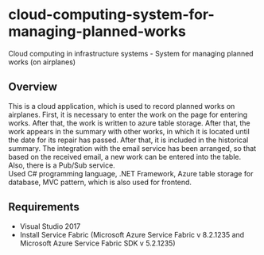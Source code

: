 # cloud-computing-system-for-managing-planned-works
Cloud computing in infrastructure systems - System for managing planned works (on airplanes)


## Overview
This is a cloud application, which is used to record planned works on airplanes. First, it is necessary to enter the work on the page for entering works. After that, the work is written to azure table storage. After that, the work appears in the summary with other works, in which it is located until the date for its repair has passed. After that, it is included in the historical summary. The integration with the email service has been arranged, so that based on the received email, a new work can be entered into the table. Also, there is a Pub/Sub service.
<br>
Used C# programming language, .NET Framework, Azure table storage for database, MVC pattern, which is also used for frontend.

## Requirements

* Visual Studio 2017
* Install Service Fabric (Microsoft Azure Service Fabric v 8.2.1235 and Microsoft Azure Service Fabric SDK v 5.2.1235)
